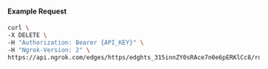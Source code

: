 <!-- Code generated for API Clients. DO NOT EDIT. -->

#### Example Request

```bash
curl \
-X DELETE \
-H "Authorization: Bearer {API_KEY}" \
-H "Ngrok-Version: 2" \
https://api.ngrok.com/edges/https/edghts_315innZY0sRAce7n0e6pERKlCc8/routes/edghtsrt_315inreplVqoXZmsVucgYxbDHWY/oidc
```
